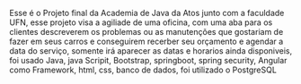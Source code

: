 Esse é o Projeto final da Academia de Java da Atos junto com a faculdade UFN,
esse projeto visa a agiliade de uma oficina, com uma aba para os clientes descreverem os problemas ou as manutenções que gostariam de fazer em seus carros e conseguirem recerber seu orçamento e agendar a data do serviço,
somente irá aparecer as datas e horarios ainda disponiveis,
foi usado Java, java Scripit, Bootstrap, springboot, spring security, Angular como Framework, html, css, banco de dados, foi utilizado o PostgreSQL
